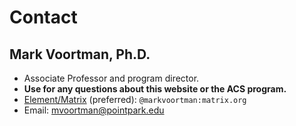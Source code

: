 # Contact

## Mark Voortman, Ph.D.

- Associate Professor and program director.
- **Use for any questions about this website or the ACS program.**
- [Element/Matrix](element) (preferred): `@markvoortman:matrix.org`
- Email: [mvoortman@pointpark.edu](mailto:mvoortman@pointpark.edu)

